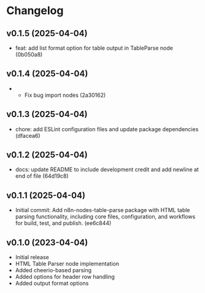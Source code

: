 # Changelog

## v0.1.5 (2025-04-04)

- feat: add list format option for table output in TableParse node (0b050a8)

## v0.1.4 (2025-04-04)

- - Fix bug import nodes (2a30162)

## v0.1.3 (2025-04-04)

- chore: add ESLint configuration files and update package dependencies (dfacea6)

## v0.1.2 (2025-04-04)

- docs: update README to include development credit and add newline at end of file (64d19c8)

## v0.1.1 (2025-04-04)

- Initial commit: Add n8n-nodes-table-parse package with HTML table parsing functionality, including core files, configuration, and workflows for build, test, and publish. (ee6c844)

## v0.1.0 (2023-04-04)

- Initial release
- HTML Table Parser node implementation
- Added cheerio-based parsing
- Added options for header row handling
- Added output format options 